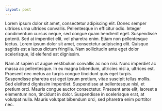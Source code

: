 ```yaml
---
layout: post
---
```

Lorem ipsum dolor sit amet, consectetur adipiscing elit. Donec semper ultrices urna ultrices convallis. Pellentesque in efficitur odio. Integer condimentum cursus neque, sed congue quam hendrerit eget. Suspendisse potenti. Sed at imperdiet elit, vel pharetra enim. Etiam non pellentesque lectus. Lorem ipsum dolor sit amet, consectetur adipiscing elit. Quisque sagittis est a lacus dictum fringilla. Nam sollicitudin ante eget dolor scelerisque, id eleifend est dignissim.

Nam at sapien ut augue vestibulum convallis ac non nisi. Nunc imperdiet ac massa ac pellentesque. In eu magna bibendum, ultricies nisl a, ultrices est. Praesent nec metus ac turpis congue tincidunt quis eget turpis. Suspendisse pharetra est eget ipsum pretium, vitae suscipit tellus mollis. Sed eleifend dignissim imperdiet. Suspendisse at pellentesque nisl, et pretium orci. Mauris congue auctor consectetur. Praesent ante elit, laoreet a elementum non, tincidunt in dolor. Suspendisse in scelerisque erat, at volutpat nulla. Mauris volutpat bibendum orci, sed pharetra enim porttitor nec. 